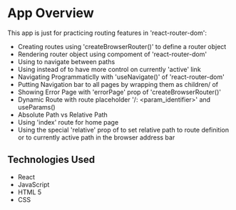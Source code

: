 # App Overview

This app is just for practicing routing features in 'react-router-dom':

- Creating routes using 'createBrowserRouter()' to define a router object
- Rendering router object using <RouterProvider> compoment of 'react-router-dom'
- Using <Link to="<path>"/> to navigate between paths
- Using <NavLink> instead of <Link> to have more control on currently 'active' link
- Navigating Programmaticlly with 'useNavigate()' of 'react-router-dom'
- Putting Navigation bar to all pages by wrapping them as children/<Outlet> of <RootLayout>
- Showing Error Page with 'errorPage' prop of 'createBrowserRouter()'
- Dynamic Route with route placeholder '/<path>: <param_identifier>' and useParams()
- Absolute Path vs Relative Path
- Using 'index' route for home page
- Using the special 'relative' prop of <Link> to set relative path to route definition or to currently active path in the browser address bar

## Technologies Used

- React
- JavaScript
- HTML 5
- CSS
